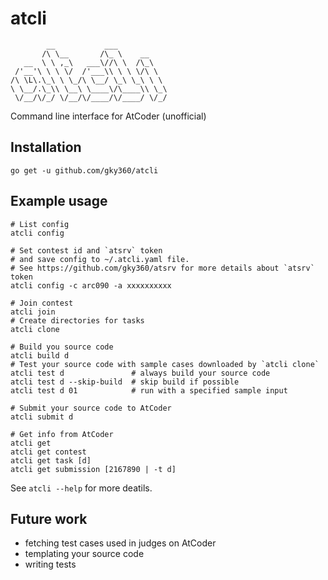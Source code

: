 # atcli

```
        __           ___
       /\ \__       /\_ \    __
   __  \ \ ,_\   ___\//\ \  /\_\
 /'__'\ \ \ \/  /'___\\ \ \ \/\ \
/\ \L\.\_\ \ \_/\ \__/ \_\ \_\ \ \
\ \__/.\_\\ \__\ \____\/\____\\ \_\
 \/__/\/_/ \/__/\/____/\/____/ \/_/
```

Command line interface for AtCoder (unofficial)


## Installation

```
go get -u github.com/gky360/atcli
```


## Example usage

```
# List config
atcli config

# Set contest id and `atsrv` token
# and save config to ~/.atcli.yaml file.
# See https://github.com/gky360/atsrv for more details about `atsrv` token
atcli config -c arc090 -a xxxxxxxxxx

# Join contest
atcli join
# Create directories for tasks
atcli clone

# Build you source code
atcli build d
# Test your source code with sample cases downloaded by `atcli clone`
atcli test d               # always build your source code
atcli test d --skip-build  # skip build if possible
atcli test d 01            # run with a specified sample input

# Submit your source code to AtCoder
atcli submit d

# Get info from AtCoder
atcli get
atcli get contest
atcli get task [d]
atcli get submission [2167890 | -t d]
```

See `atcli --help` for more deatils.


## Future work

- fetching test cases used in judges on AtCoder
- templating your source code
- writing tests
